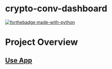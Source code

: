 # crypto-conv-dashboard

[![forthebadge made-with-python](http://ForTheBadge.com/images/badges/made-with-python.svg)](https://www.python.org/)

# Project Overview

## [Use App](https://crypto-converter.streamlit.app/)
